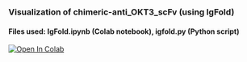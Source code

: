 ### Visualization of chimeric-anti_OKT3_scFv (using IgFold)
#### Files used: IgFold.ipynb (Colab notebook), igfold.py (Python script)
[![Open In Colab](https://colab.research.google.com/assets/colab-badge.svg)](https://colab.research.google.com/github/mleonhardt204/Antibody-humanization/blob/main/IgFold.ipynb)
